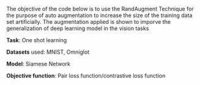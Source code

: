 The objective of the code below is to use the RandAugment Technique for the purpose of auto augmentation to increase the size of the training data set artificially. The augmentation applied is shown to imporve the generalization of deep learning model in the vision tasks

**Task**: One shot learning


**Datasets** used: MNIST, Omniglot


**Model**: Siamese Network


**Objective function**: Pair loss function/contrastive loss function
